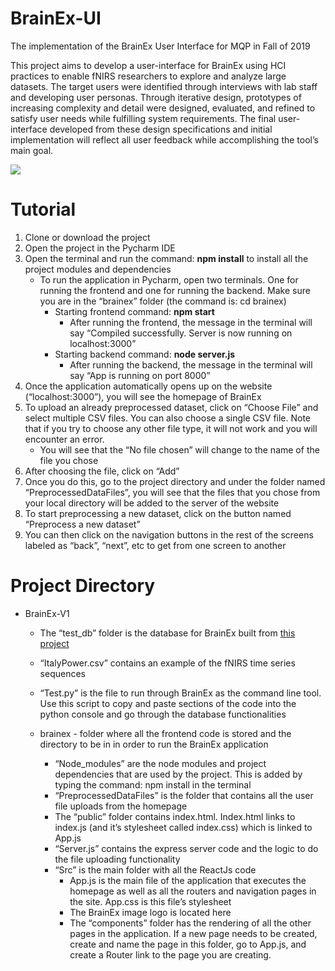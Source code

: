 # BrainEx-UI
The implementation of the BrainEx User Interface for MQP in Fall of 2019

This project aims to develop a user-interface for BrainEx using HCI practices to enable fNIRS researchers to explore and analyze large datasets. The target users were identified through interviews with lab staff and developing user personas. Through iterative design, prototypes of increasing complexity and detail were designed, evaluated, and refined to satisfy user needs while fulfilling system requirements. The final user-interface developed from these design specifications and initial implementation will reflect all user feedback while accomplishing the tool’s main goal.

![](BrainEx-DemoVideo.gif)

# Tutorial

1. Clone or download the project 
2. Open the project in the Pycharm IDE
3. Open the terminal and run the command: **npm install** to install all the project modules and dependencies
   * To run the application in Pycharm, open two terminals. One for running the frontend and one for running the backend. Make sure you are in the “brainex” folder (the command is: cd brainex)
     * Starting frontend command: **npm start**
       * After running the frontend, the message in the terminal will say “Compiled successfully. Server is now running on localhost:3000”
     * Starting backend command: **node server.js**
       * After running the backend, the message in the terminal will say “App is running on port 8000”
4. Once the application automatically opens up on the website (“localhost:3000”), you will see the homepage of BrainEx
5. To upload an already preprocessed dataset, click on “Choose File” and select multiple CSV files. You can also choose a single CSV file. Note that if you try to choose any other file type, it will not work and you will encounter an error. 
   * You will see that the “No file chosen” will change to the name of the file you chose
6. After choosing the file, click on “Add”
7. Once you do this, go to the project directory and under the folder named “PreprocessedDataFiles”, you will see that the files that you chose from your local directory will be added to the server of the website
8. To start preprocessing a new dataset, click on the button named “Preprocess a new dataset”
9. You can then click on the navigation buttons in the rest of the screens labeled as “back”, “next”, etc to get from one screen to another


# Project Directory
* BrainEx-V1 
  * The “test_db” folder is the database for BrainEx built from [this project](https://github.com/ApocalyVec/Genex)
  * “ItalyPower.csv” contains an example of the fNIRS time series sequences 
  * “Test.py” is the file to run through BrainEx as the command line tool. Use this script to copy and paste sections of the code into the python console and go through the database functionalities 

  * brainex - folder where all the frontend code is stored and the directory to be in in order to run the BrainEx application
    * “Node_modules” are the node modules and project dependencies that are used by the project. This is added by typing the command: npm install in the terminal
    * “PreprocessedDataFiles” is the folder that contains all the user file uploads from the homepage
    * The “public” folder contains index.html. Index.html links to index.js (and it’s stylesheet called index.css) which is linked to App.js
    * “Server.js” contains the express server code and the logic to do the file uploading functionality
    * “Src” is the main folder with all the ReactJs code
      * App.js is the main file of the application that executes the homepage as well as all the routers and navigation pages in the site. App.css is this file’s stylesheet
      * The BrainEx image logo is located here
      * The “components” folder has the rendering of all the other pages in the application. If a new page needs to be created, create and name the page in this folder, go to App.js, and create a Router link to the page you are creating. 
